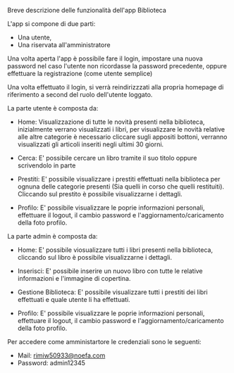 Breve descrizione delle funzionalità dell'app Biblioteca

L'app si compone di due parti:
- Una utente,
- Una riservata all'amministratore

Una volta aperta l'app è possibile fare il login, impostare una nuova password nel caso l'utente non ricordasse la password precedente, oppure effettuare la registrazione (come utente semplice)

Una volta effettuato il login, si verrà reindirizzzati alla propria homepage di riferimento a second del ruolo dell'utente loggato.

La parte utente è composta da:

- Home: Visualizzazione di tutte le novità presenti nella biblioteca, inizialmente verrano visualizzati i libri, per visualizzare le novità relative alle altre categorie è necessario
        cliccare sugli appositi bottoni, verranno visualizzati gli articoli inseriti negli ultimi 30 giorni.

- Cerca: E' possibile cercare un libro tramite il suo titolo oppure scrivendolo in parte

- Prestiti: E' possibile visualizzare i prestiti effettuati nella biblioteca per ognuna delle categorie presenti (Sia quelli in corso che quelli restituiti). Cliccando sul prestito è possibile
            visualizzarne i dettagli.

- Profilo: E' possibile visualizzare le poprie informazioni personali, effettuare il logout, il cambio password e l'aggiornamento/caricamento della foto profilo.

La parte admin è composta da:

- Home: E' possibile viosualizzare tutti i libri presenti nella biblioteca, cliccando sul libro è possibile visualizzarne i dettagli.

- Inserisci: E' possibile inserire un nuovo libro con tutte le relative informazioni e l'immagine di copertina.

- Gestione Biblioteca: E' possibile visualizzare tutti i prestiti dei libri effettuati e quale utente li ha effettuati.

- Profilo: E' possibile visualizzare le poprie informazioni personali, effettuare il logout, il cambio password e l'aggiornamento/caricamento della foto profilo.

Per accedere come amministartore le credenziali sono le seguenti:

- Mail: rimiw50933@noefa.com
- Password: admin12345
